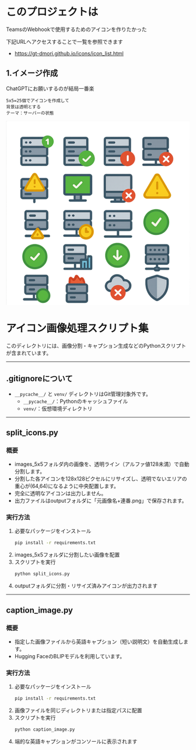 # このプロジェクトは

TeamsのWebhookで使用するためのアイコンを作りたかった

下記URLへアクセスすることで一覧を参照できます
* https://gt-dmori.github.io/icons/icon_list.html


## 1.イメージ作成

ChatGPTにお願いするのが結局一番楽

```
5x5=25個でアイコンを作成して
背景は透明とする
テーマ：サーバーの状態
```
![icon00](images_5x5/icon00.png)

# アイコン画像処理スクリプト集

このディレクトリには、画像分割・キャプション生成などのPythonスクリプトが含まれています。

---

## .gitignoreについて
- `__pycache__/` と `venv/` ディレクトリはGit管理対象外です。
  - `__pycache__/`：Pythonのキャッシュファイル
  - `venv/`：仮想環境ディレクトリ

---

## split_icons.py

### 概要
- images_5x5フォルダ内の画像を、透明ライン（アルファ値128未満）で自動分割します。
- 分割した各アイコンを128x128ピクセルにリサイズし、透明でないエリアの重心が(64,64)になるように中央配置します。
- 完全に透明なアイコンは出力しません。
- 出力ファイルはoutputフォルダに「元画像名+連番.png」で保存されます。

### 実行方法
1. 必要なパッケージをインストール
   ```bash
   pip install -r requirements.txt
   ```
2. images_5x5フォルダに分割したい画像を配置
3. スクリプトを実行
   ```bash
   python split_icons.py
   ```
4. outputフォルダに分割・リサイズ済みアイコンが出力されます

---

## caption_image.py

### 概要
- 指定した画像ファイルから英語キャプション（短い説明文）を自動生成します。
- Hugging FaceのBLIPモデルを利用しています。

### 実行方法
1. 必要なパッケージをインストール
   ```bash
   pip install -r requirements.txt
   ```
2. 画像ファイルを同じディレクトリまたは指定パスに配置
3. スクリプトを実行
   ```bash
   python caption_image.py
   ```
4. 端的な英語キャプションがコンソールに表示されます
